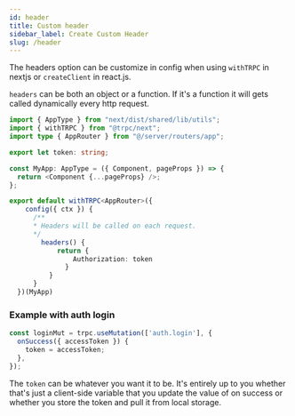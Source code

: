 ```yaml
---
id: header
title: Custom header
sidebar_label: Create Custom Header
slug: /header
---
```


The headers option can be customize in config when using `withTRPC` in nextjs or `createClient` in react.js.

`headers` can be both an object or a function. If it's a function it will gets called dynamically every http request.

```ts title='_app.tsx'
import { AppType } from "next/dist/shared/lib/utils";
import { withTRPC } from "@trpc/next";
import type { AppRouter } from "@/server/routers/app";

export let token: string;

const MyApp: AppType = ({ Component, pageProps }) => {
  return <Component {...pageProps} />;
};

export default withTRPC<AppRouter>({
    config({ ctx }) {
      /** 
      * Headers will be called on each request.
      */
        headers() {
            return {
                Authorization: token
              }
          }
      }
  })(MyApp)
```

### Example with auth login

```ts title='pages/auth.tsx'
const loginMut = trpc.useMutation(['auth.login'], {
  onSuccess({ accessToken }) {
    token = accessToken;
  },
});
```

The `token` can be whatever you want it to be. It's entirely up to you whether that's just a client-side
variable that you update the value of on success or whether you store the token and pull it from local storage.
